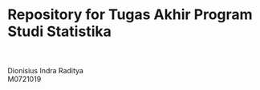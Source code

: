 # Repository for Tugas Akhir Program Studi Statistika <br> <br>
Dionisius Indra Raditya <br>
M0721019
